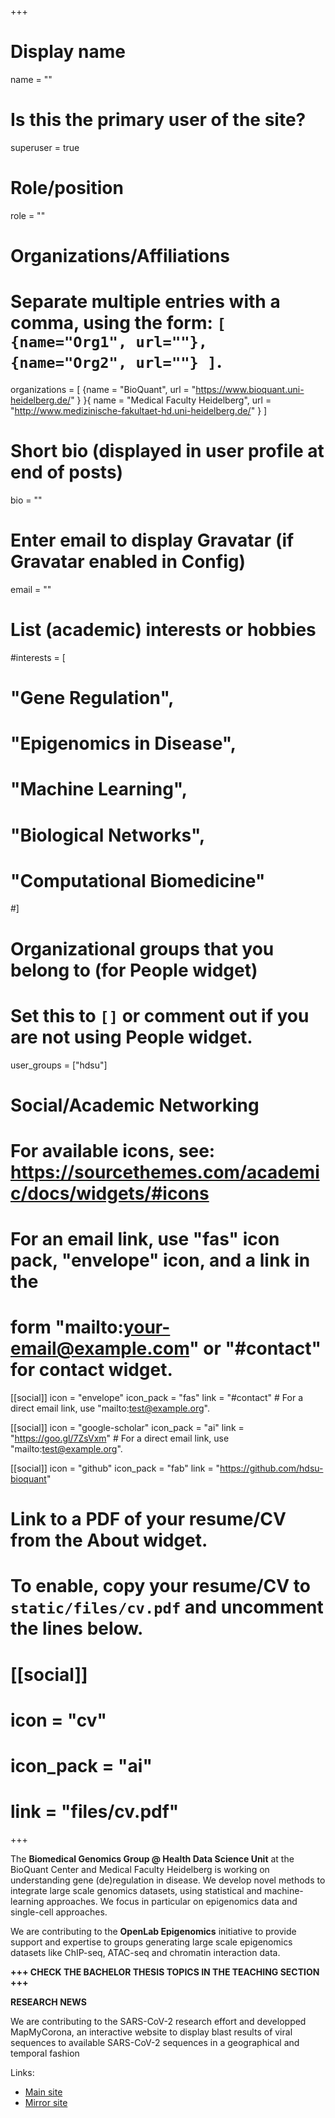 +++
# Display name
name = ""

# Is this the primary user of the site?
superuser = true

# Role/position
role = ""

# Organizations/Affiliations
#   Separate multiple entries with a comma, using the form: `[ {name="Org1", url=""}, {name="Org2", url=""} ]`.
organizations = [ {name = "BioQuant", url = "https://www.bioquant.uni-heidelberg.de/" } }{ name = "Medical Faculty Heidelberg", url = "http://www.medizinische-fakultaet-hd.uni-heidelberg.de/" } ]

# Short bio (displayed in user profile at end of posts)
bio = ""

# Enter email to display Gravatar (if Gravatar enabled in Config)
email = ""

# List (academic) interests or hobbies
#interests = [
#  "Gene Regulation",
#  "Epigenomics in Disease",
#  "Machine Learning",
#  "Biological Networks",
#  "Computational Biomedicine"
#]

# Organizational groups that you belong to (for People widget)
#   Set this to `[]` or comment out if you are not using People widget.
user_groups = ["hdsu"]

# Social/Academic Networking
# For available icons, see: https://sourcethemes.com/academic/docs/widgets/#icons
#   For an email link, use "fas" icon pack, "envelope" icon, and a link in the
#   form "mailto:your-email@example.com" or "#contact" for contact widget.

[[social]]
  icon = "envelope"
  icon_pack = "fas"
  link = "#contact"  # For a direct email link, use "mailto:test@example.org".

[[social]]
  icon = "google-scholar"
  icon_pack = "ai"
  link = "https://goo.gl/7ZsVxm"  # For a direct email link, use "mailto:test@example.org".

[[social]]
  icon = "github"
  icon_pack = "fab"
  link = "https://github.com/hdsu-bioquant"

# Link to a PDF of your resume/CV from the About widget.
# To enable, copy your resume/CV to `static/files/cv.pdf` and uncomment the lines below.
# [[social]]
#   icon = "cv"
#   icon_pack = "ai"
#   link = "files/cv.pdf"

+++

The **Biomedical Genomics Group @ Health Data Science Unit** at the BioQuant Center and Medical Faculty Heidelberg is working on understanding gene (de)regulation in disease. We develop novel methods to integrate large scale genomics datasets, using statistical and machine-learning approaches. We focus in particular on epigenomics data and single-cell approaches.

We are contributing to the **OpenLab Epigenomics** initiative to provide support and expertise to groups generating large scale epigenomics datasets like ChIP-seq, ATAC-seq and chromatin interaction data.

**+++ CHECK THE BACHELOR THESIS TOPICS IN THE TEACHING SECTION +++**

**RESEARCH NEWS**

We are contributing to the SARS-CoV-2 research effort and developped MapMyCorona, an interactive website to display blast results of viral sequences to available SARS-CoV-2 sequences in a geographical and temporal fashion

Links:

* [Main site](http://shiny.mapmycorona.org/)
* [Mirror site](https://hdsu-bioquant.shinyapps.io/mapmycorona/)